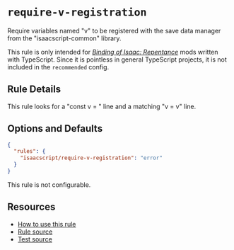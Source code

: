 # `require-v-registration`

Require variables named "v" to be registered with the save data manager from the "isaacscript-common" library.

This rule is only intended for [_Binding of Isaac: Repentance_](https://store.steampowered.com/app/1426300/The_Binding_of_Isaac_Repentance/) mods written with TypeScript. Since it is pointless in general TypeScript projects, it is not included in the `recommended` config.

## Rule Details

This rule looks for a "const v = " line and a matching "v = v" line.

## Options and Defaults

```json
{
  "rules": {
    "isaacscript/require-v-registration": "error"
  }
}
```

This rule is not configurable.

## Resources

- [How to use this rule](../../README.md#install--usage)
- [Rule source](../../src/rules/require-v-registration.ts)
- [Test source](../../tests/rules/require-v-registration.test.ts)
